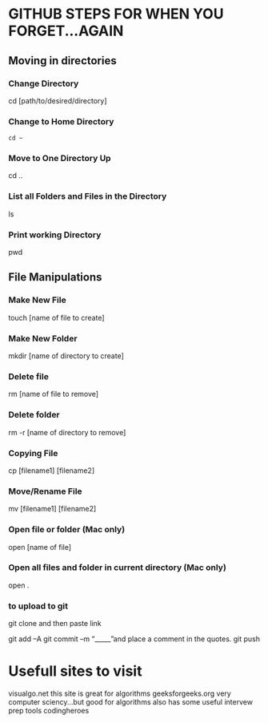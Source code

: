 # GITHUB STEPS FOR WHEN YOU FORGET...AGAIN
## Moving in directories
### Change Directory
cd [path/to/desired/directory]

### Change to Home Directory
`cd ~`

### Move to One Directory Up
cd ..

### List all Folders and Files in the Directory
ls

### Print working Directory
pwd

## File Manipulations
### Make New File
touch [name of file to create]

### Make New Folder
mkdir [name of directory to create]

### Delete file
rm [name of file to remove]

### Delete folder
rm -r [name of directory to remove]

### Copying File
cp [filename1] [filename2]

### Move/Rename File
mv [filename1] [filename2]

### Open file or folder (Mac only)
open [name of file]

### Open all files and folder in current directory (Mac only)
open .

### to upload to git
git clone and then paste link 

git add –A
git commit –m “_____”and place a comment in the quotes.
git push




# Usefull sites to visit
visualgo.net this site is great for algorithms
geeksforgeeks.org very computer sciency...but good for algorithms also has some useful intervew prep tools
codingheroes
